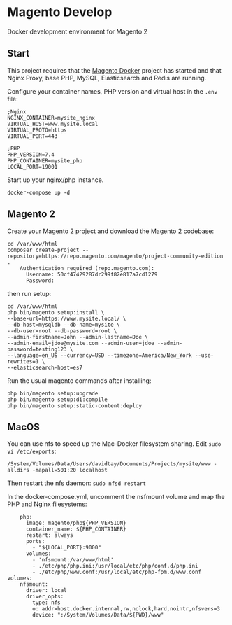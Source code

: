 # Magento Develop
Docker development environment for Magento 2

## Start
This project requires that the [Magento Docker](https://github.com/davidtay/magento-docker) 
project has started and that Nginx Proxy, base PHP, MySQL, Elasticsearch and Redis are running. 

Configure your container names, PHP version and virtual host in the `.env` file:

```
;Nginx
NGINX_CONTAINER=mysite_nginx
VIRTUAL_HOST=www.mysite.local
VIRTUAL_PROTO=https
VIRTUAL_PORT=443

;PHP 
PHP_VERSION=7.4
PHP_CONTAINER=mysite_php
LOCAL_PORT=19001
```

Start up your nginx/php instance.

```
docker-compose up -d
```


## Magento 2
Create your Magento 2 project and download the Magento 2 codebase:

```
cd /var/www/html
composer create-project --repository=https://repo.magento.com/magento/project-community-edition .
    Authentication required (repo.magento.com):
      Username: 50cf47429287dr299f82e817a7cd1279
      Password: 
```

then run setup:

```
cd /var/www/html
php bin/magento setup:install \
--base-url=https://www.mysite.local/ \
--db-host=mysqldb --db-name=mysite \
--db-user=root --db-password=root \
--admin-firstname=John --admin-lastname=Doe \
--admin-email=jdoe@mysite.com --admin-user=jdoe --admin-password=testing123 \
--language=en_US --currency=USD --timezone=America/New_York --use-rewrites=1 \
--elasticsearch-host=es7
```

Run the usual magento commands after installing:

```
php bin/magento setup:upgrade
php bin/magento setup:di:compile
php bin/magento setup:static-content:deploy 
```

## MacOS
You can use nfs to speed up the Mac-Docker filesystem sharing. Edit
`sudo vi /etc/exports`: 

```
/System/Volumes/Data/Users/davidtay/Documents/Projects/mysite/www -alldirs -mapall=501:20 localhost
```

Then restart the nfs daemon: `sudo nfsd restart`

In the docker-compose.yml, uncomment the nsfmount volume and map the PHP and Nginx filesystems:

```
    php: 
      image: magento/php${PHP_VERSION}
      container_name: ${PHP_CONTAINER}
      restart: always
      ports: 
        - "${LOCAL_PORT}:9000"
      volumes:
        - 'nfsmount:/var/www/html'
        - ./etc/php/php.ini:/usr/local/etc/php/conf.d/php.ini
        - ./etc/php/www.conf:/usr/local/etc/php-fpm.d/www.conf
volumes:
    nfsmount:
      driver: local
      driver_opts:
        type: nfs
        o: addr=host.docker.internal,rw,nolock,hard,nointr,nfsvers=3
        device: ":/System/Volumes/Data/${PWD}/www"
```